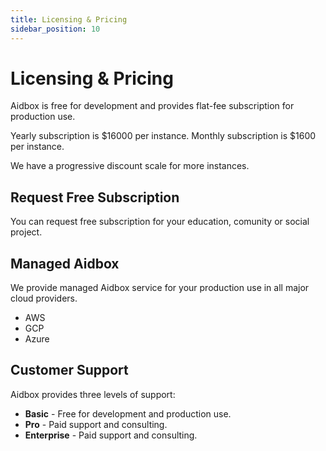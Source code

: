 ```yaml
---
title: Licensing & Pricing
sidebar_position: 10
---
```


# Licensing & Pricing

Aidbox is free for development and provides flat-fee subscription for production use.

Yearly subscription is $16000 per instance.
Monthly subscription is $1600 per instance.

We have a progressive discount scale for more instances.

## Request Free Subscription

You can request free subscription for your education, comunity or social project.

## Managed  Aidbox

We provide managed Aidbox service for your production use in all major cloud providers.

* AWS
* GCP
* Azure

## Customer Support

Aidbox provides three levels of support:

* **Basic** - Free for development and production use.
* **Pro** - Paid support and consulting.
* **Enterprise** - Paid support and consulting.
